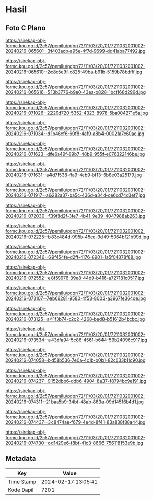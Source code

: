 # Hasil

## Foto C Plano

https://sirekap-obj-formc.kpu.go.id/2c57/pemilu/pdpr/72/11/03/20/01/7211032001002-20240216-065601--3f403acb-a95e-4f7d-9699-dd41aba77492.jpg

https://sirekap-obj-formc.kpu.go.id/2c57/pemilu/pdpr/72/11/03/20/01/7211032001002-20240216-065610--2c8c5e9f-c825-49ba-b91b-5159b78bdfff.jpg

https://sirekap-obj-formc.kpu.go.id/2c57/pemilu/pdpr/72/11/03/20/01/7211032001002-20240216-065616--513b3776-b9e0-43ea-b828-1bcf168d296d.jpg

https://sirekap-obj-formc.kpu.go.id/2c57/pemilu/pdpr/72/11/03/20/01/7211032001002-20240216-071026--2229d720-5352-4323-8978-5ba004271e5a.jpg

https://sirekap-obj-formc.kpu.go.id/2c57/pemilu/pdpr/72/11/03/20/01/7211032001002-20240216-071034--d1b46cf6-60f8-4af9-a8b4-00021a7c60ae.jpg

https://sirekap-obj-formc.kpu.go.id/2c57/pemilu/pdpr/72/11/03/20/01/7211032001002-20240216-071623--dfe6a49f-99b7-48b9-955f-e076322146be.jpg

https://sirekap-obj-formc.kpu.go.id/2c57/pemilu/pdpr/72/11/03/20/01/7211032001002-20240216-071631--a4d71538-ffa9-4eb9-bf13-6b8e03a25179.jpg

https://sirekap-obj-formc.kpu.go.id/2c57/pemilu/pdpr/72/11/03/20/01/7211032001002-20240216-071917--a6282a37-ba5c-436d-a34d-ce6cd74d3ef7.jpg

https://sirekap-obj-formc.kpu.go.id/2c57/pemilu/pdpr/72/11/03/20/01/7211032001002-20240216-072030--f39f8d2f-3fe7-4b41-9e39-4047988ab263.jpg

https://sirekap-obj-formc.kpu.go.id/2c57/pemilu/pdpr/72/11/03/20/01/7211032001002-20240216-072225--b83c484d-995b-45ee-9d49-5064bf21b99d.jpg

https://sirekap-obj-formc.kpu.go.id/2c57/pemilu/pdpr/72/11/03/20/01/7211032001002-20240216-072346--69f454fe-d2ff-4176-8901-1a5f04878f88.jpg

https://sirekap-obj-formc.kpu.go.id/2c57/pemilu/pdpr/72/11/03/20/01/7211032001002-20240216-072552--e8f59976-39e8-44d9-b416-a727181c0517.jpg

https://sirekap-obj-formc.kpu.go.id/2c57/pemilu/pdpr/72/11/03/20/01/7211032001002-20240216-073107--7eb66281-9580-4f53-8003-a3967fe364de.jpg

https://sirekap-obj-formc.kpu.go.id/2c57/pemilu/pdpr/72/11/03/20/01/7211032001002-20240216-073125--a41f3b74-c2c2-4268-bed8-b51612b4bcbc.jpg

https://sirekap-obj-formc.kpu.go.id/2c57/pemilu/pdpr/72/11/03/20/01/7211032001002-20240216-073534--a43dfa94-5c86-4561-b644-59b24096c917.jpg

https://sirekap-obj-formc.kpu.go.id/2c57/pemilu/pdpr/72/11/03/20/01/7211032001002-20240216-074058--bd58b536-7e0a-4c1b-b0b1-82c033b11c90.jpg

https://sirekap-obj-formc.kpu.go.id/2c57/pemilu/pdpr/72/11/03/20/01/7211032001002-20240216-074237--9152dbb6-ddb6-4904-8a37-f8794bc9e191.jpg

https://sirekap-obj-formc.kpu.go.id/2c57/pemilu/pdpr/72/11/03/20/01/7211032001002-20240216-074311--21baa5b9-34bf-48ab-863a-09d14516b4d1.jpg

https://sirekap-obj-formc.kpu.go.id/2c57/pemilu/pdpr/72/11/03/20/01/7211032001002-20240216-074437--3c8474ae-f679-4e4d-8f41-83a838f88a44.jpg

https://sirekap-obj-formc.kpu.go.id/2c57/pemilu/pdpr/72/11/03/20/01/7211032001002-20240216-074730--cd1429e6-f8bf-41c3-8666-756118153e9b.jpg


## Metadata

| Key        | Value               |
| ---------- | ------------------- |
| Time Stamp | 2024-02-17 13:05:41 |
| Kode Dapil | 7201                |



